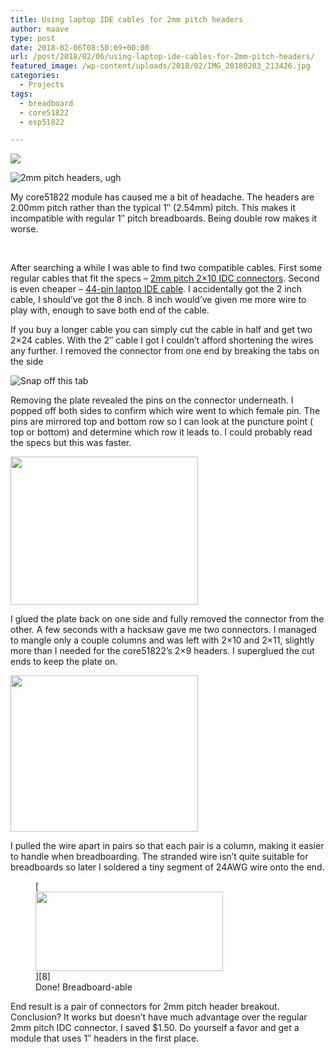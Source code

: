 ```yaml
---
title: Using laptop IDE cables for 2mm pitch headers
author: maave
type: post
date: 2018-02-06T08:50:09+00:00
url: /post/2018/02/06/using-laptop-ide-cables-for-2mm-pitch-headers/
featured_image: /wp-content/uploads/2018/02/IMG_20180203_213426.jpg
categories:
  - Projects
tags:
  - breadboard
  - core51822
  - esp51822

---
```

![](/uploads/2018/02/IMG_20180203_213426-Copy.jpg)

![2mm pitch headers, ugh](/uploads/2018/02/Core51822-size.jpg)

My core51822 module has caused me a bit of headache. The headers are 2.00mm pitch rather than the typical 1&#8243; (2.54mm) pitch. This makes it incompatible with regular 1&#8243; pitch breadboards. Being double row makes it worse.

<!--more-->

&nbsp;

After searching a while I was able to find two compatible cables. First some regular cables that fit the specs &#8211; [2mm pitch 2&#215;10 IDC connectors][3]. Second is even cheaper &#8211; [44-pin laptop IDE cable][4]​. I accidentally got the 2 inch cable, I should&#8217;ve got the 8 inch. 8 inch would&#8217;ve given me more wire to play with, enough to save both end of the cable.

If you buy a longer cable you can simply cut the cable in half and get two 2&#215;24 cables. With the 2&#8243; cable I got I couldn&#8217;t afford shortening the wires any further. I removed the connector from one end by breaking the tabs on the side

![Snap off this tab](/uploads/2018/02/IMG_20180203_191933.jpg)

Removing the plate revealed the pins on the connector underneath. I popped off both sides to confirm which wire went to which female pin. The pins are mirrored top and bottom row so I can look at the puncture point ( top or bottom) and determine which row it leads to. I could probably read the specs but this was faster.

[<img class="wp-image-361" src="/uploads/2018/02/IMG_20180203_205214-Copy-300x237.jpg" width="300" height="237" srcset="/uploads/2018/02/IMG_20180203_205214-Copy-300x237.jpg 300w, /uploads/2018/02/IMG_20180203_205214-Copy-768x608.jpg 768w, /uploads/2018/02/IMG_20180203_205214-Copy-1024x810.jpg 1024w, /uploads/2018/02/IMG_20180203_205214-Copy.jpg 1141w" sizes="(max-width: 300px) 100vw, 300px" />][6]

I glued the plate back on one side and fully removed the connector from the other. A few seconds with a hacksaw gave me two connectors. I managed to mangle only a couple columns and was left with 2&#215;10 and 2&#215;11, slightly more than I needed for the core51822&#8217;s 2&#215;9 headers. I superglued the cut ends to keep the plate on.

[<img class="wp-image-363" src="/uploads/2018/02/IMG_20180203_213426-300x250.jpg" width="300" height="250" srcset="/uploads/2018/02/IMG_20180203_213426-300x250.jpg 300w, /uploads/2018/02/IMG_20180203_213426-768x640.jpg 768w, /uploads/2018/02/IMG_20180203_213426-1024x853.jpg 1024w, /uploads/2018/02/IMG_20180203_213426.jpg 1272w" sizes="(max-width: 300px) 100vw, 300px" />][7]

I pulled the wire apart in pairs so that each pair is a column, making it easier to handle when breadboarding. The stranded wire isn&#8217;t quite suitable for breadboards so later I soldered a tiny segment of 24AWG wire onto the end.

<figure id="attachment_366" aria-describedby="caption-attachment-366" style="width: 300px" class="wp-caption aligncenter">[<img class="wp-image-366" src="/uploads/2018/02/IMG_20180203_213608-300x127.jpg" width="300" height="127" srcset="/uploads/2018/02/IMG_20180203_213608-300x127.jpg 300w, /uploads/2018/02/IMG_20180203_213608-768x326.jpg 768w, /uploads/2018/02/IMG_20180203_213608-1024x434.jpg 1024w" sizes="(max-width: 300px) 100vw, 300px" />][8]<figcaption id="caption-attachment-366" class="wp-caption-text">Done! Breadboard-able</figcaption></figure>

End result is a pair of connectors for 2mm pitch header breakout. Conclusion? It works but doesn&#8217;t have much advantage over the regular 2mm pitch IDC connector. I saved $1.50. Do yourself a favor and get a module that uses 1&#8243; headers in the first place.

 [3]: https://www.ebay.com/itm/2/182158682043
 [4]: https://www.newegg.com/Product/Product.aspx?Item=9SIA67055T3504
 [6]: /uploads/2018/02/IMG_20180203_205214-Copy.jpg
 [7]: /uploads/2018/02/IMG_20180203_213426.jpg
 [8]: /uploads/2018/02/IMG_20180203_213608.jpg
